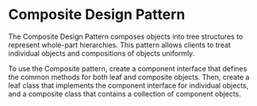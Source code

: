 # Composite Design Pattern

The Composite Design Pattern composes objects into tree structures to represent whole-part hierarchies. This pattern allows clients to treat individual objects and compositions of objects uniformly.

To use the Composite pattern, create a component interface that defines the common methods for both leaf and composite objects. Then, create a leaf class that implements the component interface for individual objects, and a composite class that contains a collection of component objects.